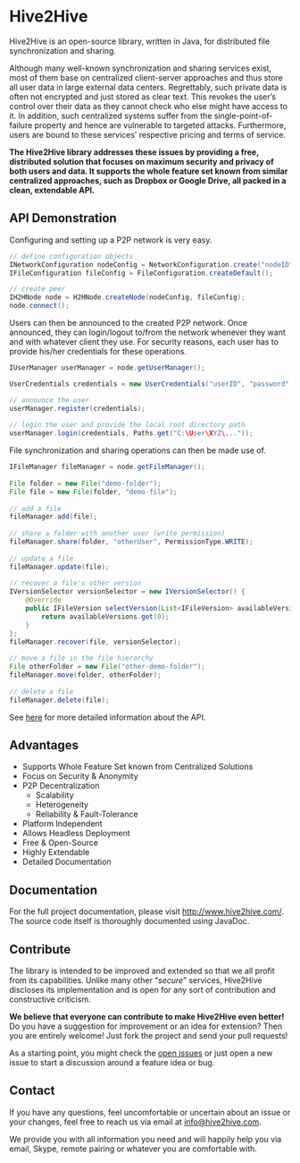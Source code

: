 Hive2Hive
=========
Hive2Hive is an open-source library, written in Java, for distributed file synchronization and sharing.

Although many well-known synchronization and sharing services exist, most of them base on centralized client-server approaches and thus store all user data in large external data centers. Regrettably, such private data is often not encrypted and just stored as clear text. This revokes the user’s control over their data as they cannot check who else might have access to it. In addition, such centralized systems suffer from the single-point-of-failure property and hence are vulnerable to targeted attacks. Furthermore, users are bound to these services’ respective pricing and terms of service.

**The Hive2Hive library addresses these issues by providing a free, distributed solution that focuses on maximum security and privacy of both users and data. It supports the whole feature set known from similar centralized approaches, such as Dropbox or Google Drive, all packed in a clean, extendable API.**

API Demonstration
-----------------
Configuring and setting up a P2P network is very easy.
```java
// define configuration objects
INetworkConfiguration nodeConfig = NetworkConfiguration.create("nodeID", InetAddress.getByName("192.168.1.100"));
IFileConfiguration fileConfig = FileConfiguration.createDefault();

// create peer
IH2HNode node = H2HNode.createNode(nodeConfig, fileConfig);
node.connect();
```
Users can then be announced to the created P2P network. Once announced, they can login/logout to/from the network whenever they want and with whatever client they use. For security reasons, each user has to provide his/her credentials for these operations.
```java
IUserManager userManager = node.getUserManager();

UserCredentials credentials = new UserCredentials("userID", "password", "pin");

// announce the user
userManager.register(credentials);
        
// login the user and provide the local root directory path
userManager.login(credentials, Paths.get("C:\User\XYZ\..."));
```

File synchronization and sharing operations can then be made use of.
```java
IFileManager fileManager = node.getFileManager();
        
File folder = new File("demo-folder");
File file = new File(folder, "demo-file");
        
// add a file
fileManager.add(file);
        
// share a folder with another user (write permission)
fileManager.share(folder, "otherUser", PermissionType.WRITE);
        
// update a file
fileManager.update(file);
        
// recover a file's other version
IVersionSelector versionSelector = new IVersionSelector() {
    @Override
    public IFileVersion selectVersion(List<IFileVersion> availableVersions) {
        return availableVersions.get(0);
    }
};
fileManager.recover(file, versionSelector);
 
// move a file in the file hierarchy
File otherFolder = new File("other-demo-folder");
fileManager.move(folder, otherFolder);
 
// delete a file
fileManager.delete(file);
```

See [here](http://hive2hive.com/?page_id=429) for more detailed information about the API.

Advantages
----------
- Supports Whole Feature Set known from Centralized Solutions
- Focus on Security & Anonymity
- P2P Decentralization
  - Scalability
  - Heterogeneity
  - Reliability & Fault-Tolerance
- Platform Independent
- Allows Headless Deployment
- Free & Open-Source
- Highly Extendable
- Detailed Documentation

Documentation
-------------
For the full project documentation, please visit http://www.hive2hive.com/.
The source code itself is thoroughly documented using JavaDoc.

Contribute
----------
The library is intended to be improved and extended so that we all profit from its capabilities. Unlike many other “*secure*” services, Hive2Hive discloses its implementation and is open for any sort of contribution and constructive criticism.

**We believe that everyone can contribute to make Hive2Hive even better!** Do you have a suggestion for improvement or an idea for extension? Then you are entirely welcome! Just fork the project and send your pull requests!

As a starting point, you might check the [open issues](https://github.com/Hive2Hive/Hive2Hive/issues?state=open) or just open a new issue to start a discussion around a feature idea or bug.

Contact
-------
If you have any questions, feel uncomfortable or uncertain about an issue or your changes, feel free to reach us via email at [info@hive2hive.com](mailto:info@hive2hive.com).

We provide you with all information you need and will happily help you via email, Skype, remote pairing or whatever you are comfortable with.

